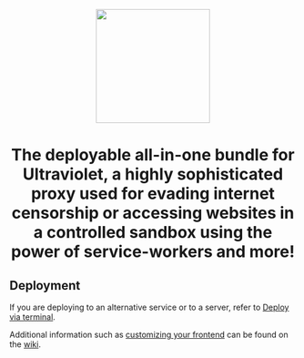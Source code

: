 <p align="center"><img src="https://raw.githubusercontent.com/titaniumnetwork-dev/Ultraviolet-Static/main/public/uv.png" height="200"></p>

<h1 align="center"salah</h1>

The deployable all-in-one bundle for Ultraviolet, a highly sophisticated proxy used for evading internet censorship or accessing websites in a controlled sandbox using the power of service-workers and more!

## Deployment

If you are deploying to an alternative service or to a server, refer to [Deploy via terminal](https://github.com/titaniumnetwork-dev/Ultraviolet-Node/wiki/Deploy-via-terminal).

Additional information such as [customizing your frontend](https://github.com/titaniumnetwork-dev/Ultraviolet-Node/wiki/Customizing-your-frontend) can be found on the [wiki](https://github.com/titaniumnetwork-dev/Ultraviolet-Node/wiki).
